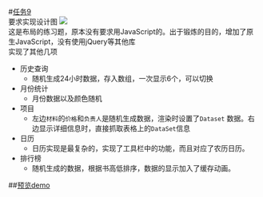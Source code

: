 #[任务9](http://ife.baidu.com/2016/task/detail?taskId=9 "任务地址")<br /> 
要求实现设计图
![](http://7xrp04.com1.z0.glb.clouddn.com/task_1_9_2.jpg)<br/>
 这是布局的练习题，原本没有要求用JavaScript的。出于锻炼的目的，增加了原生JavaScript，没有使用jQuery等其他库 <br/>
 实现了其他几项
 * 历史查询
    * 随机生成24小时数据，存入数组，一次显示6个，可以切换
 * 月份统计
    * 月份数据以及颜色随机
 * 项目 
    * 左边`材料`的`价格`和`负责人`是随机生成数据，渲染时设置了`Dataset` 数据。右边显示详细信息时，直接抓取表格上的`DataSet`信息
 * 日历
    * 日历实现是最复杂的，实现了工具栏中的功能，而且对应了农历日历。
 * 排行榜
    * 随机生成的数据，根据书高低排序，数据的显示加入了缓存动画。 <br/>

 ##[预览demo](https://lijinwen1994.github.io/ife_work/task-9/ "点击打开查看 ")
 
